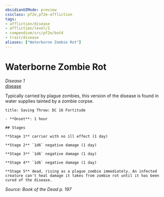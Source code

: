 ```yaml
---
obsidianUIMode: preview
cssclass: pf2e,pf2e-affliction
tags:
- affliction/disease
- affliction/level/1
- compendium/src/pf2e/botd
- trait/disease
aliases: ["Waterborne Zombie Rot"]
---
```

# Waterborne Zombie Rot
*Disease 1*  
[disease](../../../rules/traits/disease.md)  

Typically carried by plague zombies, this version of the disease is found in water supplies tainted by a zombie corpse.

```ad-inline-affliction
title: Saving Throw: DC 16 Fortitude

- **Onset**: 1 hour

## Stages

**Stage 1** carrier with no ill effect (1 day)

**Stage 2** `1d6` negative damage (1 day)

**Stage 3** `1d6` negative damage (1 day)

**Stage 4** `1d6` negative damage (1 day)

**Stage 5** dead, rising as a plague zombie immediately. An infected creature can't heal damage it takes from zombie rot until it has been cured of the disease.
```

*Source: Book of the Dead p. 197*
